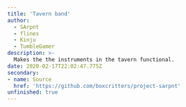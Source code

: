 ```yaml
---
title: 'Tavern band'
author:
  - SArpnt
  - flines
  - Kinju
  - TumbleGamer
description: >-
  Makes the the instruments in the tavern functional.
date: 2020-02-17T22:02:47.775Z
secondary:
- name: Source
  href: 'https://github.com/boxcritters/project-sarpnt'
unfinished: true
---
```


